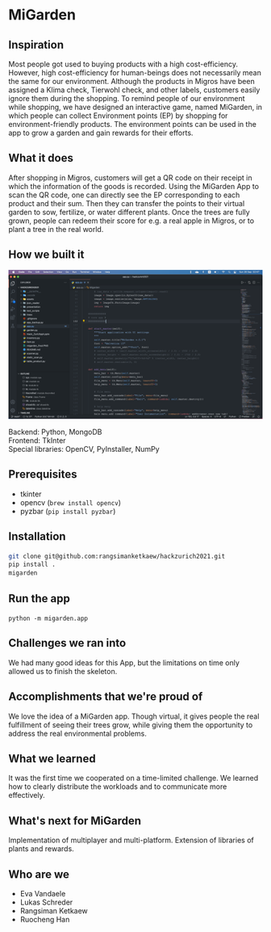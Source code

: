 # MiGarden

## Inspiration
Most people got used to buying products with a high cost-efficiency. However, high cost-efficiency for human-beings does not necessarily mean the same for our environment. Although the products in Migros have been assigned a Klima check, Tierwohl check, and other labels, customers easily ignore them during the shopping.
To remind people of our environment while shopping, we have designed an interactive game, named MiGarden, in which people can collect Environment points (EP) by shopping for environment-friendly products. The environment points can be used in the app to grow a garden and gain rewards for their efforts.

## What it does

After shopping in Migros, customers will get a QR code on their receipt in which the information of the goods is recorded. Using the MiGarden App to scan the QR code, one can directly see the EP corresponding to each product and their sum. Then they can transfer the points to their virtual garden to sow, fertilize, or water different plants. Once the trees are fully grown, people can redeem their score for e.g. a real apple in Migros, or to plant a tree in the real world.

## How we built it

![](./assets/app_code.png)

Backend: Python, MongoDB <br>
Frontend: TkInter <br>
Special libraries: OpenCV, PyInstaller, NumPy <br>

## Prerequisites

- tkinter
- opencv (`brew install opencv`)
- pyzbar (`pip install pyzbar`)

## Installation

```sh
git clone git@github.com:rangsimanketkaew/hackzurich2021.git
pip install .
migarden
```

## Run the app

`python -m migarden.app`

## Challenges we ran into
 We had many good ideas for this App, but the limitations on time only allowed us to finish the skeleton.
 
## Accomplishments that we're proud of
We love the idea of a MiGarden app. Though virtual, it gives people the real fulfillment of seeing their trees grow, while giving them the opportunity to address the real environmental problems.

## What we learned
It was the first time we cooperated on a time-limited challenge. We learned how to clearly distribute the workloads and to communicate more effectively.
 
## What's next for MiGarden
Implementation of multiplayer and multi-platform.
Extension of libraries of plants and rewards.

## Who are we

- Eva Vandaele
- Lukas Schreder
- Rangsiman Ketkaew
- Ruocheng Han
